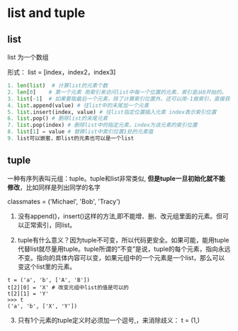 # list and tuple

## list

list 为一个数组

形式：   list = [index，index2，index3]

```py
1. len(list)  # 计算list的元素个数
2. len[0]    # 第一个元素 用索引来访问list中每一个位置的元素，索引是从0开始的。
3. list[-1]  # 如果要取最后一个元素，除了计算索引位置外，还可以用-1做索引，直接获取最后一个元素： 取列表中的最后一个元素
4. list.append(value) # 往list中的末尾加一个元素
5. list.insert(index, value) # 往list指定位置插入元素 index表示索引位置
6. list.pop() # 删除list的末尾元素
7. list.pop(index) # 删除list中的指定元素，index为该元素的索引位置
8. list[1] = value # 替换list中索引位置1处的元素值
9. list可以嵌套，即list的元素也可以是一个list
```

## tuple

一种有序列表叫元组：tuple。tuple和list非常类似, **但是tuple一旦初始化就不能修改**，比如同样是列出同学的名字

classmates = ('Michael', 'Bob', 'Tracy')

1. 没有append()，insert()这样的方法,即不能增、删、改元组里面的元素。但可以正常索引，同list。

2. tuple有什么意义？因为tuple不可变，所以代码更安全。如果可能，能用tuple代替list就尽量用tuple。tuple所谓的“不变”是说，tuple的每个元素，指向永远不变。指向的具体内容可以变，如果元组中的一个元素是一个list，那么可以变这个list里的元素。

```PY
t = ('a', 'b', ['A', 'B'])
t[2][0] = 'X' # 改变元组中list的值是可以的
t[2][1] = 'Y'
>>> t
('a', 'b', ['X', 'Y'])
```

3. 只有1个元素的tuple定义时必须加一个逗号,，来消除歧义： t = (1,)